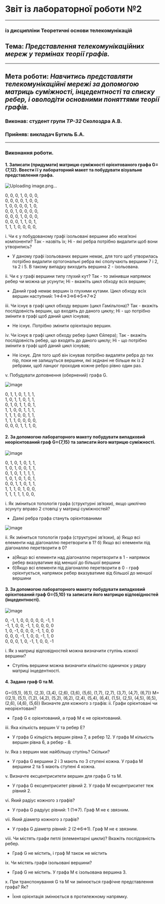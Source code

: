 # Звіт із лабораторної роботи №2
---
### із дисципліни Теоретичні основи телекомунікацій
## Тема: *Представлення телекомунікаційних мереж у термінах теорії графів.*
---
## Мета роботи: *Навчитись представляти телекомунікаційні мережі за допомогою матриць суміжності, інцедентності та списку ребер, і оволодіти основними поняттями теорії графів.*

### Виконав: студент групи *ТР-32* Сколоздра А.В.
### Прийняв: викладач Бугиль Б.А.
---

### Виконання роботи.
#### 1. Записати (придумати) матрицю суміжності орієнтованого графа G={7,12}. Ввести її у лабораторний макет та побудувати візуальне представлення графа.

![Uploading image.png…]()


0, 0, 0, 1, 0, 0, 0,  
0, 0, 0, 0, 1, 0, 0,  
1, 0, 0, 0, 0, 1, 0,  
0, 0, 1, 0, 0, 0, 0,  
0, 0, 0, 1, 0, 0, 0,  
0, 0, 0, 1, 1, 0, 1,  
1, 1, 1, 0, 0, 0, 0,  

i. Чи є у побудованому графі ізольовані вершини або незв’язні компоненти? Tак - назвіть їх; Hі - які ребра потрібно видалити щоб вони утворились?
* У даному графі ізольованих вершин немає, для того щоб утворилась потрібно видалити ортогональні ребра які сполучають вершини 7 і 2, та 2 і 5. В такому випадку виходить вершина 2 - ізольована.

ii.	Чи є у графі вершини типу глухий кут? Так - то змінивши напрямок ребер чи можна це усунути; Hі - вкажіть цикл обходу всіх вершин;
* Даний граф немає вершин із глухими кутами. Цикл обходу всіх вершин наступний: 1=>4=>3=>6=>5=>7=>2

iii.	Чи існує в графі цикл обходу вершин (цикл Гамільтона)? Так - вкажіть послідовність вершин, що входять до даного циклу; Hі - що потрібно змінити в графі щоб даний цикл існував;
* Не існує. Потрібно змінити орієнтацію вершин.

iv.	Чи існує в графі цикл обходу ребер (цикл Єйлера); Так - вкажіть послідовність ребер, що входять до даного циклу; Hі - що потрібно змінити в графі щоб даний цикл існував;
* Не існує. Для того щоб він існував потрібно видаляти ребра до тих пір, поки не залишуться вершини, які зєднані не більше як із 2 ребрами, щоб ланцюг проходив кожне ребро рівно один раз.

v.	Побудувати доповнення (обернений) графа G.

![image](https://user-images.githubusercontent.com/79188624/114749362-8bebc000-9d5b-11eb-8f9f-aa9cccbe78bf.png)

0, 1, 1, 0, 1, 1, 1,  
1, 0, 1, 1, 0, 1, 1,  
0, 1, 0, 1, 1, 0, 1,  
1, 1, 0, 0, 1, 1, 1,  
1, 1, 1, 0, 0, 1, 1,  
1, 1, 1, 0, 0, 0, 0,  
0, 0, 0, 1, 1, 1, 0,  


#### 2.	За допомогою лабораторного макету побудувати випадковий неорієнтований граф G={7,15} та записати його матрицю суміжності.

![image](https://user-images.githubusercontent.com/79188624/114750086-4380d200-9d5c-11eb-8583-070fb95e2bea.png)


0, 1, 0, 1, 0, 1, 1,  
1, 0, 1, 0, 0, 1, 1,  
0, 1, 0, 1, 1, 1, 1,  
1, 0, 1, 0, 1, 0, 1,  
0, 0, 1, 1, 0, 1, 1,  
1, 1, 1, 0, 1, 0, 0,  
1, 1, 1, 1, 1, 0, 0,  


i.	Як зміниться топологія графа (структурні зв’язки), якщо циклічно зсунуту вправо 2 стовпці у матриці суміжностей?
* Даякі ребра графа стануть орієнтованими

![image](https://user-images.githubusercontent.com/79188624/114750456-ad00e080-9d5c-11eb-8d7d-2e61da326fd1.png)

ii.	Як зміниться топологія графа (структурні зв’язки), а) Якщо всі елементи над діагоналлю перетворити в 1? б) Якщо всі елементи під діагоналлю перетворити в 0?
* а)Якщо всі елементи над діагоналлю перетворити в 1 - напрямок ребер вказуватиме від меншої до більшої вершини
* б)Якщо всі елементи під діагоналлю перетворити в 0 - граф орієнтується, напрямок ребер вказуватиме від більшої до меншої вершини

#### 3.	За допомогою лабораторного макету побудувати випадковий орієнтований граф G={5,10} та записати його матрицю відповідностей (інцедентності).

![image](https://user-images.githubusercontent.com/79188624/114751308-a7f06100-9d5d-11eb-842d-5979cb92c862.png)

0, -1, 1, 0, 0, 0, 0, 0, -1, 1  
-1, 1, 0, 0, -1, 1, 0, 0, 0, 0  
1, 0, -1, 0, 0, 0, -1, 1, 0, 0  
0, 0, 0, -1, 1, 0, 0, -1, 1, 0  
0, 0, 0, 1, 0, -1, 1, 0, 0, -1  


i.	Як з матриці відповідностей можна визначити ступінь кожної вершини?
* Ступінь вершини можна визначити кількістю одиничок у рядку матриці інцедентності.

#### 4.	Задано граф G та M.
G={(5,1), (6,1), (2,3), (3,4), (2,6), (3,6), (5,6), (1,7), (2,7), (3,7), (4,7), (6,7)}
M={(2,1), (5,1), (1,2), (4,2), (5,2), (6,2), (2,4), (5,4), (6,4), (1,5), (2,5), (4,5), (6,5), (2,6), (4,6), (5,6)}
Визначте для кожного з графів:
ii.	Графи орієнтовані чи неорієнтовані?
* Граф G є орієнтований, а граф M є не орієнтований.

iii.	Яка кількість вершин V та ребер E?
* У графа G кільрість вершин рівна 7, а ребер 12. У графа М кількість вершин рівна 6, а ребер - 8.

iv.	Яка з вершин має найбільшу ступінь? Скільки?
* У графа G вершини 2 і 3 мають по 3 ступені кожна. У графа М вершини 2 та 5 мають ступені 4 кожна.

v.	Визначте ексцентриситети вершин для графа G та M.
* У графа G ексцентриситет рівний 2. У графа M ексцентриситет теж рівний 2.

vi.	Який радіус кожного з графів?
* У графа G радуіус рівний: 1 (1⇒7). Граф M не є звязним.

vii.	Який діаметр кожного з графів?
* У графа G діаметр рівний: 2 (2⇒6⇒1). Граф M не є звязним.

viii.	Чи містять графи петлі (елементарні цикли)? Вкажіть послідовність ребер.
* Граф G не містить, і граф M також не містить

ix.	Чи містять графи ізольовані вершини?
* Граф G не містить. У графа M є ізольована вершина 3.

x.	При транспонування G та M чи змінюється графічне представлення графа? Як?
* Їхня орієнтація змінюється в протилежному напрямку.
